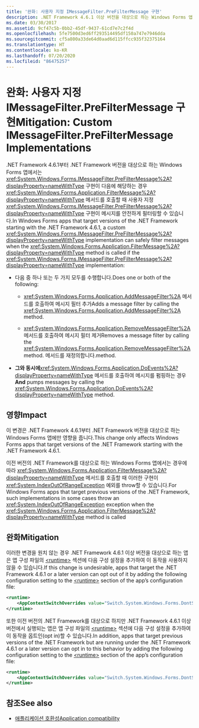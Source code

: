 ```yaml
---
title: '완화: 사용자 지정 IMessageFilter.PreFilterMessage 구현'
description: .NET Framework 4.6.1 이상 버전을 대상으로 하는 Windows Forms 앱에 포함된 사용자 지정 IMessageFilter.PreFilterMessage 구현에 대해 알아봅니다.
ms.date: 03/30/2017
ms.assetid: 9cf47c5b-0bb2-45df-9437-61cd7e7c2f4d
ms.openlocfilehash: 5fe7500d3ed6ff293514495df150a747e7946dda
ms.sourcegitcommit: cf5a800a33de64d0aad6d115ffcc935f32375164
ms.translationtype: HT
ms.contentlocale: ko-KR
ms.lasthandoff: 07/20/2020
ms.locfileid: "86475257"
---
```

# <a name="mitigation-custom-imessagefilterprefiltermessage-implementations"></a><span data-ttu-id="9a799-103">완화: 사용자 지정 IMessageFilter.PreFilterMessage 구현</span><span class="sxs-lookup"><span data-stu-id="9a799-103">Mitigation: Custom IMessageFilter.PreFilterMessage Implementations</span></span>

<span data-ttu-id="9a799-104">.NET Framework 4.6.1부터 .NET Framework 버전을 대상으로 하는 Windows Forms 앱에서는 <xref:System.Windows.Forms.IMessageFilter.PreFilterMessage%2A?displayProperty=nameWithType> 구현이 다음에 해당하는 경우 <xref:System.Windows.Forms.Application.FilterMessage%2A?displayProperty=nameWithType> 메서드를 호출할 때 사용자 지정 <xref:System.Windows.Forms.IMessageFilter.PreFilterMessage%2A?displayProperty=nameWithType> 구현이 메시지를 안전하게 필터링할 수 있습니다.</span><span class="sxs-lookup"><span data-stu-id="9a799-104">In Windows Forms apps that target versions of the .NET Framework starting with the .NET Framework 4.6.1, a custom <xref:System.Windows.Forms.IMessageFilter.PreFilterMessage%2A?displayProperty=nameWithType> implementation can safely filter messages when the <xref:System.Windows.Forms.Application.FilterMessage%2A?displayProperty=nameWithType> method is called if the <xref:System.Windows.Forms.IMessageFilter.PreFilterMessage%2A?displayProperty=nameWithType> implementation:</span></span>

- <span data-ttu-id="9a799-105">다음 중 하나 또는 두 가지 모두를 수행합니다.</span><span class="sxs-lookup"><span data-stu-id="9a799-105">Does one or both of the following:</span></span>

  - <span data-ttu-id="9a799-106"><xref:System.Windows.Forms.Application.AddMessageFilter%2A> 메서드를 호출하여 메시지 필터 추가</span><span class="sxs-lookup"><span data-stu-id="9a799-106">Adds a message filter by calling the <xref:System.Windows.Forms.Application.AddMessageFilter%2A> method.</span></span>

  - <span data-ttu-id="9a799-107"><xref:System.Windows.Forms.Application.RemoveMessageFilter%2A> 메서드를 호출하여 메시지 필터 제거</span><span class="sxs-lookup"><span data-stu-id="9a799-107">Removes a message filter by calling the <xref:System.Windows.Forms.Application.RemoveMessageFilter%2A> method.</span></span> <span data-ttu-id="9a799-108">메서드를 재정의합니다.</span><span class="sxs-lookup"><span data-stu-id="9a799-108">method.</span></span>

- <span data-ttu-id="9a799-109">**그와 동시에**<xref:System.Windows.Forms.Application.DoEvents%2A?displayProperty=nameWithType> 메서드를 호출하여 메시지를 펌핑하는 경우</span><span class="sxs-lookup"><span data-stu-id="9a799-109">**And** pumps messages by calling the <xref:System.Windows.Forms.Application.DoEvents%2A?displayProperty=nameWithType> method.</span></span>

## <a name="impact"></a><span data-ttu-id="9a799-110">영향</span><span class="sxs-lookup"><span data-stu-id="9a799-110">Impact</span></span>

<span data-ttu-id="9a799-111">이 변경은 .NET Framework 4.6.1부터 .NET Framework 버전을 대상으로 하는 Windows Forms 앱에만 영향을 줍니다.</span><span class="sxs-lookup"><span data-stu-id="9a799-111">This change only affects Windows Forms apps that target versions of the .NET Framework starting with the .NET Framework 4.6.1.</span></span>

<span data-ttu-id="9a799-112">이전 버전의 .NET Framework를 대상으로 하는 Windows Forms 앱에서는 경우에 따라 <xref:System.Windows.Forms.Application.FilterMessage%2A?displayProperty=nameWithType> 메서드를 호출할 때 이러한 구현이 <xref:System.IndexOutOfRangeException> 예외를 throw할 수 있습니다.</span><span class="sxs-lookup"><span data-stu-id="9a799-112">For Windows Forms apps that target previous versions of the .NET Framework, such implementations in some cases throw an <xref:System.IndexOutOfRangeException> exception when the <xref:System.Windows.Forms.Application.FilterMessage%2A?displayProperty=nameWithType> method is called</span></span>

## <a name="mitigation"></a><span data-ttu-id="9a799-113">완화</span><span class="sxs-lookup"><span data-stu-id="9a799-113">Mitigation</span></span>

<span data-ttu-id="9a799-114">이러한 변경을 원치 않는 경우 .NET Framework 4.6.1 이상 버전을 대상으로 하는 앱은 앱 구성 파일의 [\<runtime>](../configure-apps/file-schema/runtime/runtime-element.md) 섹션에 다음 구성 설정을 추가하여 이 동작을 사용하지 않을 수 있습니다.</span><span class="sxs-lookup"><span data-stu-id="9a799-114">If this change is undesirable, apps that target the .NET Framework 4.6.1 or a later version can opt out of it by adding the following configuration setting to the [\<runtime>](../configure-apps/file-schema/runtime/runtime-element.md) section of the app’s configuration file:</span></span>

```xml
<runtime>
    <AppContextSwitchOverrides value="Switch.System.Windows.Forms.DontSupportReentrantFilterMessage=true" />
</runtime>
```

<span data-ttu-id="9a799-115">또한 이전 버전의 .NET Framework를 대상으로 하지만 .NET Framework 4.6.1 이상 버전에서 실행되는 앱은 앱 구성 파일의 [\<runtime>](../configure-apps/file-schema/runtime/runtime-element.md) 섹션에 다음 구성 설정을 추가하여 이 동작을 옵트인(opt in)할 수 있습니다.</span><span class="sxs-lookup"><span data-stu-id="9a799-115">In addition, apps that target previous versions of the .NET Framework but are running under the .NET Framework 4.6.1 or a later version can opt in to this behavior by adding the following configuration setting to the [\<runtime>](../configure-apps/file-schema/runtime/runtime-element.md) section of the app’s configuration file:</span></span>

```xml
<runtime>
    <AppContextSwitchOverrides value="Switch.System.Windows.Forms.DontSupportReentrantFilterMessage=false" />
</runtime>
```

## <a name="see-also"></a><span data-ttu-id="9a799-116">참조</span><span class="sxs-lookup"><span data-stu-id="9a799-116">See also</span></span>

- [<span data-ttu-id="9a799-117">애플리케이션 호환성</span><span class="sxs-lookup"><span data-stu-id="9a799-117">Application compatibility</span></span>](application-compatibility.md)
